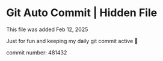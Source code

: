 # Git Auto Commit | Hidden File

This file was added Feb 12, 2025

Just for fun and keeping my daily git commit active 🤪

commit number: 481432
